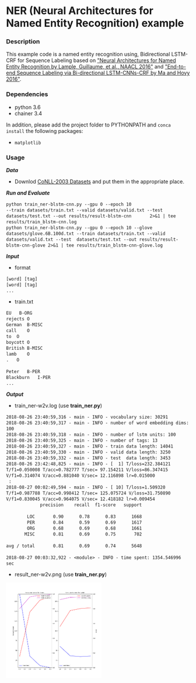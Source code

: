 # NER (Neural Architectures for Named Entity Recognition) example

### Description

This example code is a named entity recognition using, Bidirectional LSTM-CRF for Sequence Labeling based on ["Neural Architectures for Named Entity Recognition by Lample, Guillaume, et al., NAACL 2016"](https://arxiv.org/abs/1603.01360) and ["End-to-end Sequence Labeling via Bi-directional LSTM-CNNs-CRF by Ma and Hovy 2016"](https://arxiv.org/abs/1603.01354).

### Dependencies
- python 3.6
- chainer 3.4

In addition, please add the project folder to PYTHONPATH and `conca install` the following packages:
- `matplotlib`

### Usage ###

***Data***

  - Downlod [CoNLL-2003 Datasets](https://github.com/synalp/NER/blob/master/corpus/CoNLL-2003/) and put them in the appropriate place.

***Run and Evaluate***

```
python train_ner-blstm-cnn.py --gpu 0 --epoch 10                                    --train datasets/train.txt --valid datasets/valid.txt --test  datasets/test.txt --out results/result-blstm-cnn       2>&1 | tee results/train_blstm-cnn.log
python train_ner-blstm-cnn.py --gpu 0 --epoch 10 --glove datasets/glove.6B.100d.txt --train datasets/train.txt --valid datasets/valid.txt --test  datasets/test.txt --out results/result-blstm-cnn-glove 2>&1 | tee results/train_blstm-cnn-glove.log
```

***Input***

- format
```
[word] [tag]
[word] [tag]
...
```

- train.txt
```
EU   B-ORG
rejects O
German  B-MISC
call    O
to  O
boycott O
British B-MISC
lamb    O
.   O

Peter   B-PER
Blackburn   I-PER
...
```


***Output***

- train_ner-w2v.log (use **train_ner.py**)
```
2018-08-26 23:40:59,316 - main - INFO - vocabulary size: 30291
2018-08-26 23:40:59,317 - main - INFO - number of word embedding dims: 100
2018-08-26 23:40:59,318 - main - INFO - number of lstm units: 100
2018-08-26 23:40:59,325 - main - INFO - number of tags: 13
2018-08-26 23:40:59,327 - main - INFO - train data length: 14041
2018-08-26 23:40:59,330 - main - INFO - valid data length: 3250
2018-08-26 23:40:59,332 - main - INFO - test  data length: 3453
2018-08-26 23:42:48,825 - main - INFO - [  1] T/loss=232.384121 T/f1=0.050008 T/acc=0.782777 T/sec= 97.154211 V/loss=86.347415 V/f1=0.314074 V/acc=0.881040 V/sec= 12.116898 lr=0.015000
 :
2018-08-27 00:02:49,594 - main - INFO - [ 10] T/loss=1.509320 T/f1=0.987788 T/acc=0.998412 T/sec= 125.075724 V/loss=31.750890 V/f1=0.830045 V/acc=0.964075 V/sec= 12.418182 lr=0.009454
             precision    recall  f1-score   support

        LOC       0.90      0.78      0.83      1668
        PER       0.84      0.59      0.69      1617
        ORG       0.68      0.69      0.68      1661
       MISC       0.81      0.69      0.75       702

avg / total       0.81      0.69      0.74      5648

2018-08-27 00:03:32,922 - <module> - INFO - time spent: 1354.546996 sec
```

- result_ner-w2v.png (use **train_ner.py**)

<img src="results/result_ner-w2v.png" width="262px" height="261px"/>
